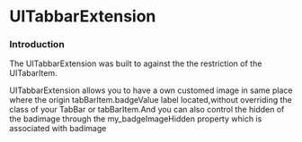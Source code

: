 # UITabbarExtension

### Introduction

The UITabbarExtension was built to against the the restriction of the UITabarItem.


UITabbarExtension allows you to have a own customed image in same place where the origin
tabBarItem.badgeValue label located,without overriding the class of your TabBar or tabBarItem.And you 
can also control the hidden of the badimage through the my_badgeImageHidden property which is 
associated with badimage
